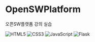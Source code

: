 # OpenSWPlatform
오픈SW플랫폼 강의 실습

<div>

  ![HTML5](https://img.shields.io/badge/html5-%23E34F26.svg?style=for-the-badge&logo=html5&logoColor=white)
  ![CSS3](https://img.shields.io/badge/css3-%231572B6.svg?style=for-the-badge&logo=css3&logoColor=white)
  ![JavaScript](https://img.shields.io/badge/javascript-%23323330.svg?style=for-the-badge&logo=javascript&logoColor=%23F7DF1E)
  ![Flask](https://img.shields.io/badge/Flask-000000?style=for-the-badge&logo=Flask&logoColor=fff)

</div>
